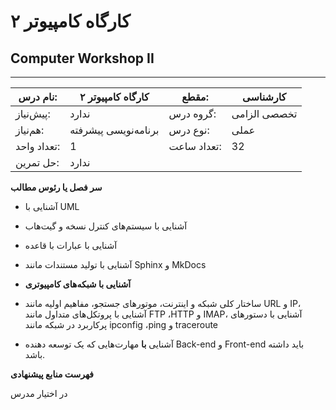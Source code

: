 # کارگاه کامپیوتر ۲
## Computer Workshop II
_______________________________________________________________________________
| نام درس:    | کارگاه کامپیوتر ۲    | مقطع:       | کارشناسی     |
| ----------- | -------------------- | ----------- | ------------ |
| پیش‌نیاز:   | ندارد                | گروه درس:   | تخصصی الزامی |
| هم‌نیاز:    | برنامه‌نویسی پیشرفته | نوع درس:    | عملی         |
| تعداد واحد: | 1                    | تعداد ساعت: | 32           |
| حل تمرین:   |  ندارد               |             |              |

**سر فصل یا رئوس مطالب**

- آشنایی با UML

- آشنایی با سیستم‌های کنترل نسخه و گیت‌هاب

- آشنایی با عبارات با قاعده

- آشنایی با تولید مستندات مانند Sphinx و MkDocs

- **آشنایی با شبکه‌های کامپیوتری**

- ساختار کلی شبکه و اینترنت، موتورهای جستجو، مفاهیم اولیه مانند URL و IP، آشنایی با پروتکل‌های متداول مانند FTP ،HTTP و IMAP، آشنایی با دستورهای پرکاربرد در شبکه مانند ipconfig ،ping و traceroute

- آشنایی **با** مهارت‌هایی که یک توسعه دهنده Back-end‌ و Front-end باید داشته باشد.

**فهرست منابع پیشنهادی**

در اختیار مدرس
